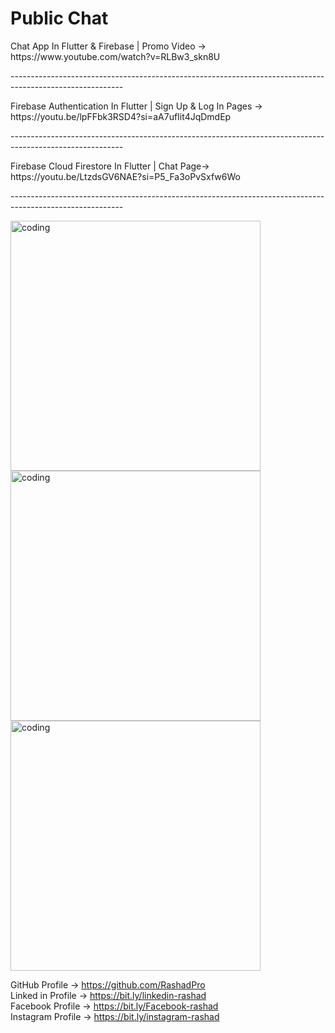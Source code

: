   
  <h1>Public Chat</h1>
  
  <p>
  Chat App  In Flutter & Firebase | Promo Video →
  https://www.youtube.com/watch?v=RLBw3_skn8U
  </p>
  <p>---------------------------------------------------------------------------------------------------------- <br></p>
  <p>
  Firebase Authentication In Flutter | Sign Up & Log In Pages → 
  https://youtu.be/lpFFbk3RSD4?si=aA7ufIit4JqDmdEp
  </p>
  <p>---------------------------------------------------------------------------------------------------------- <br></p>
  <p>
  Firebase Cloud Firestore In Flutter | Chat Page→ 
  https://youtu.be/LtzdsGV6NAE?si=P5_Fa3oPvSxfw6Wo
  </p>
  <p>---------------------------------------------------------------------------------------------------------- <br></p>
  <p>
 <img align="center" alt="coding" width="400" src="https://www12.0zz0.com/2024/04/15/15/672186971.png" alt="rashadpro">   
 <img align="center" alt="coding" width="400" src="https://www12.0zz0.com/2024/04/15/15/672186971.png" alt="rashadpro">   
 <img align="center" alt="coding" width="400" src="https://www12.0zz0.com/2024/04/15/15/672186971.png" alt="rashadpro">   

  GitHub Profile → https://github.com/RashadPro <br>
  Linked in Profile → https://bit.ly/linkedin-rashad <br>
  Facebook Profile → https://bit.ly/Facebook-rashad <br>
  Instagram Profile → https://bit.ly/instagram-rashad <br>
</p>
